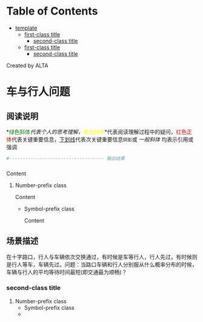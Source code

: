 
Table of Contents
=================

   * [template](#template)
      * [first-class title](#first-class-title)
         * [second-class title](#second-class-title)
      * [first-class title](#first-class-title-1)
         * [second-class title](#second-class-title-1)

Created by ALTA
# 车与行人问题  
## 阅读说明  

*<font color=#008000>绿色斜体</font>*代表个人的思考理解，*<font color=Yellow>黄色斜体</font>*代表阅读理解过程中的疑问，<font color=Red>红色正体</font>代表关键重要信息，<u>下划线</u>代表次关键重要信息`阴影`或 *一般斜体* 均表示引用或强调 

```python
# ---------------------------------- 输出结果
```



### 

Content 

1. Number-prefix class  

   Content 

   - Symbol-prefix class 

     Content 

## 场景描述  

在十字路口，行人与车辆依次交换通过，有时候是车等行人，行人先过，有时候则是行人等车，车辆先过。问题：当路口车辆和行人分别服从什么概率分布的时候，车辆与行人的平均等待时间最短(即交通最为顺畅)？

### second-class title  

1. Number-prefix class  
   - Symbol-prefix class
   - 
